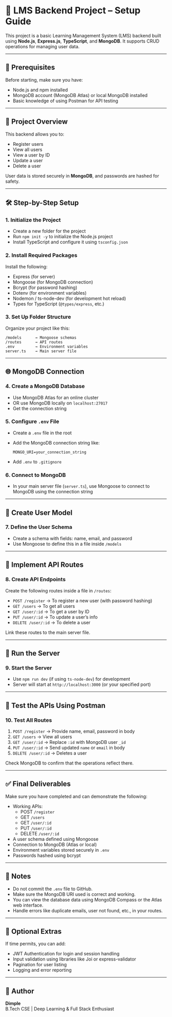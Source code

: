 # 📘 LMS Backend Project – Setup Guide

This project is a basic Learning Management System (LMS) backend built using **Node.js**, **Express.js**, **TypeScript**, and **MongoDB**. It supports CRUD operations for managing user data.

---

## 📌 Prerequisites

Before starting, make sure you have:

- Node.js and npm installed
- MongoDB account (MongoDB Atlas) or local MongoDB installed
- Basic knowledge of using Postman for API testing

---

## 🧩 Project Overview

This backend allows you to:

- Register users
- View all users
- View a user by ID
- Update a user
- Delete a user

User data is stored securely in **MongoDB**, and passwords are hashed for safety.

---

## 🛠️ Step-by-Step Setup

### 1. **Initialize the Project**

- Create a new folder for the project
- Run `npm init -y` to initialize the Node.js project
- Install TypeScript and configure it using `tsconfig.json`

### 2. **Install Required Packages**

Install the following:

- Express (for server)
- Mongoose (for MongoDB connection)
- Bcrypt (for password hashing)
- Dotenv (for environment variables)
- Nodemon / ts-node-dev (for development hot reload)
- Types for TypeScript (`@types/express`, etc.)

### 3. **Set Up Folder Structure**

Organize your project like this:

```
/models      → Mongoose schemas
/routes      → API routes
.env         → Environment variables
server.ts    → Main server file
```

---

## 🌐 MongoDB Connection

### 4. **Create a MongoDB Database**

- Use MongoDB Atlas for an online cluster
- OR use MongoDB locally on `localhost:27017`
- Get the connection string

### 5. **Configure `.env` File**

- Create a `.env` file in the root
- Add the MongoDB connection string like:
  ```
  MONGO_URI=your_connection_string
  ```

- Add `.env` to `.gitignore`

### 6. **Connect to MongoDB**

- In your main server file (`server.ts`), use Mongoose to connect to MongoDB using the connection string

---

## 🔐 Create User Model

### 7. **Define the User Schema**

- Create a schema with fields: name, email, and password
- Use Mongoose to define this in a file inside `/models`

---

## 🔄 Implement API Routes

### 8. **Create API Endpoints**

Create the following routes inside a file in `/routes`:

- `POST /register` → To register a new user (with password hashing)
- `GET /users` → To get all users
- `GET /user/:id` → To get a user by ID
- `PUT /user/:id` → To update a user’s info
- `DELETE /user/:id` → To delete a user

Link these routes to the main server file.

---

## 🚀 Run the Server

### 9. **Start the Server**

- Use `npm run dev` (if using `ts-node-dev`) for development
- Server will start at `http://localhost:3000` (or your specified port)

---

## 🧪 Test the APIs Using Postman

### 10. **Test All Routes**

1. `POST /register` → Provide name, email, password in body
2. `GET /users` → View all users
3. `GET /user/:id` → Replace `:id` with MongoDB user `_id`
4. `PUT /user/:id` → Send updated `name` or `email` in body
5. `DELETE /user/:id` → Deletes a user

Check MongoDB to confirm that the operations reflect there.

---

## ✅ Final Deliverables

Make sure you have completed and can demonstrate the following:

- Working APIs:
  - POST `/register`
  - GET `/users`
  - GET `/user/:id`
  - PUT `/user/:id`
  - DELETE `/user/:id`
- A user schema defined using Mongoose
- Connection to MongoDB (Atlas or local)
- Environment variables stored securely in `.env`
- Passwords hashed using bcrypt

---

## 📝 Notes

- Do not commit the `.env` file to GitHub.
- Make sure the MongoDB URI used is correct and working.
- You can view the database data using MongoDB Compass or the Atlas web interface.
- Handle errors like duplicate emails, user not found, etc., in your routes.

---

## 📎 Optional Extras

If time permits, you can add:

- JWT Authentication for login and session handling
- Input validation using libraries like Joi or express-validator
- Pagination for user listing
- Logging and error reporting

---

## 🙌 Author

**Dimple**  
B.Tech CSE | Deep Learning & Full Stack Enthusiast